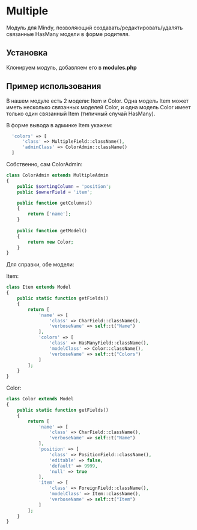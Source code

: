 # Multiple
Модуль для Mindy, позволяющий создавать/редактировать/удалять связанные HasMany модели в форме родителя.

## Установка

Клонируем модуль, добавляем его в **modules.php**

## Пример использования

В нашем модуле есть 2 модели: Item и Color. Одна модель Item может иметь несколько связанных моделей Color, и одна модель Color имеет только один связанный Item (типичный случай HasMany).

В форме вывода в админке Item укажем:

```php
  'colors' => [
      'class' => MultipleField::className(),
      'adminClass' => ColorAdmin::className()
  ]
```

Собственно, сам ColorAdmin:

```php
class ColorAdmin extends MultipleAdmin
{
    public $sortingColumn = 'position';
    public $ownerField = 'item';

    public function getColumns()
    {
        return ['name'];
    }
    
    public function getModel()
    {
        return new Color;
    }
}
```

Для справки, обе модели:

Item:

```php
class Item extends Model
{
    public static function getFields() 
    {
        return [
            'name' => [
                'class' => CharField::className(),
                'verboseName' => self::t("Name")
            ],
            'colors' => [
                'class' => HasManyField::className(),
                'modelClass' => Color::className(),
                'verboseName' => self::t("Colors")
            ]
        ];
    }
}
```

Color:

```php
class Color extends Model
{
    public static function getFields() 
    {
        return [
            'name' => [
                'class' => CharField::className(),
                'verboseName' => self::t("Name")
            ],
            'position' => [
                'class' => PositionField::className(),
                'editable' => false,
                'default' => 9999,
                'null' => true
            ],
            'item' => [
                'class' => ForeignField::className(),
                'modelClass' => Item::className(),
                'verboseName' => self::t("Item")
            ]
        ];
    }
}
```
